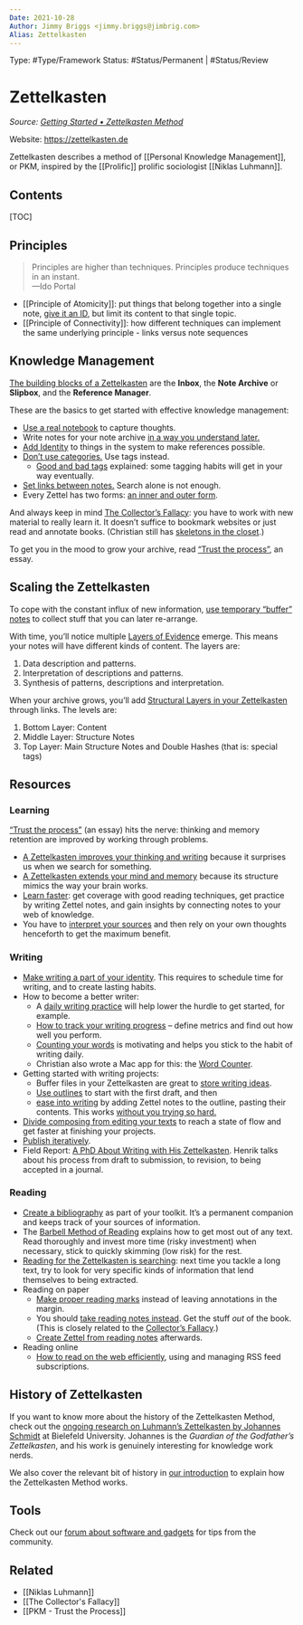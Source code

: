 ```yaml
---
Date: 2021-10-28
Author: Jimmy Briggs <jimmy.briggs@jimbrig.com>
Alias: Zettelkasten
---
```


Type: #Type/Framework 
Status: #Status/Permanent | #Status/Review


# Zettelkasten

*Source: [Getting Started • Zettelkasten Method](https://zettelkasten.de/posts/overview/#the-introduction-to-the-zettelkasten-method)*

Website: <https://zettelkasten.de>

Zettelkasten describes a method of [[Personal Knowledge Management]], or PKM, inspired by the [[Prolific]] prolific sociologist [[Niklas Luhmann]].

## Contents

[TOC]

## Principles

> Principles are higher than techniques. Principles produce techniques in an instant.  
—Ido Portal

- [[Principle of Atomicity]]: put things that belong together into a single note, [give it an ID](https://zettelkasten.de/posts/add-identity/), but limit its content to that single topic.
- [[Principle of Connectivity]]: how different techniques can implement the same underlying principle - links versus note sequences

## Knowledge Management

[The building blocks of a Zettelkasten](https://zettelkasten.de/posts/zettelkasten-building-blocks/) are the **Inbox**, the **Note Archive** or **Slipbox**, and the **Reference Manager**.

These are the basics to get started with effective knowledge management:

-   [Use a real notebook](https://zettelkasten.de/posts/use-real-notebook/) to capture thoughts.
-   Write notes for your note archive [in a way you understand later.](https://zettelkasten.de/posts/how-to-write-notes-you-can-understand/)
-   [Add Identity](https://zettelkasten.de/posts/add-identity/) to things in the system to make references possible.
-   [Don’t use categories.](https://zettelkasten.de/posts/no-categories/) Use tags instead.
    -   [Good and bad tags](https://zettelkasten.de/posts/object-tags-vs-topic-tags/) explained: some tagging habits will get in your way eventually.
-   [Set links between notes.](https://zettelkasten.de/posts/search-alone-is-not-enough) Search alone is not enough.
-   Every Zettel has two forms: [an inner and outer form](https://zettelkasten.de/posts/zettel-nature-two-forms/).

And always keep in mind [The Collector’s Fallacy](https://zettelkasten.de/posts/collectors-fallacy/): you have to work with new material to really learn it. It doesn’t suffice to bookmark websites or just read and annotate books. (Christian still has [skeletons in the closet](https://zettelkasten.de/posts/collectors-fallacy-confession/).)

To get you in the mood to grow your archive, read [“Trust the process”](https://zettelkasten.de/posts/trust-the-process-nickmilo22/), an essay.

## Scaling the Zettelkasten

To cope with the constant influx of new information, [use temporary “buffer” notes](https://zettelkasten.de/posts/buffer-notes/) to collect stuff that you can later re-arrange.

With time, you’ll notice multiple [Layers of Evidence](https://zettelkasten.de/posts/layers-of-evidence/) emerge. This means your notes will have different kinds of content. The layers are:

1.  Data description and patterns.
2.  Interpretation of descriptions and patterns.
3.  Synthesis of patterns, descriptions and interpretation.

When your archive grows, you’ll add [Structural Layers in your Zettelkasten](https://zettelkasten.de/posts/three-layers-structure-zettelkasten/) through links. The levels are:

1.  Bottom Layer: Content
2.  Middle Layer: Structure Notes
3.  Top Layer: Main Structure Notes and Double Hashes (that is: special tags)

## Resources

### Learning

[“Trust the process”](https://zettelkasten.de/posts/trust-the-process-nickmilo22/) (an essay) hits the nerve: thinking and memory retention are improved by working through problems.

-   [A Zettelkasten improves your thinking and writing](https://zettelkasten.de/posts/zettelkasten-improves-thinking-writing/) because it surprises us when we search for something.
-   [A Zettelkasten extends your mind and memory](https://zettelkasten.de/posts/extend-your-mind-and-memory-with-a-zettelkasten/) because its structure mimics the way your brain works.
-   [Learn faster](https://zettelkasten.de/posts/learn-faster-by-writing-zettel-notes/): get coverage with good reading techniques, get practice by writing Zettel notes, and gain insights by connecting notes to your web of knowledge.
-   You have to [interpret your sources](https://zettelkasten.de/posts/dont-rely-on-source-have-faith-in-yourself/) and then rely on your own thoughts henceforth to get the maximum benefit.

### Writing

-   [Make writing a part of your identity](https://zettelkasten.de/posts/identity-schedule-serious-writing/). This requires to schedule time for writing, and to create lasting habits.
-   How to become a better writer:
    -   A [daily writing practice](https://christiantietze.de/posts/2013/12/useful-daily-writing-practice/) will help lower the hurdle to get started, for example.
    -   [How to track your writing progress](https://zettelkasten.de/posts/how-to-track-writing-progress/) – define metrics and find out how well you perform.
    -   [Counting your words](https://zettelkasten.de/posts/count-your-words/) is motivating and helps you stick to the habit of writing daily.
    -   Christian also wrote a Mac app for this: the [Word Counter](http://wordcounterapp.com/).
-   Getting started with writing projects:
    -   Buffer files in your Zettelkasten are great to [store writing ideas](https://zettelkasten.de/posts/manage-writing-ideas/).
    -   [Use outlines](https://zettelkasten.de/posts/how-i-use-outlines-to-write-any-text/) to start with the first draft, and then
    -   [ease into writing](https://zettelkasten.de/posts/ease-into-writing/) by adding Zettel notes to the outline, pasting their contents. This works [without you trying so hard.](https://zettelkasten.de/posts/write-book-without-even-trying-so-hard/)
-   [Divide composing from editing your texts](https://zettelkasten.de/posts/writing-composing-revising/) to reach a state of flow and get faster at finishing your projects.
-   [Publish iteratively](https://zettelkasten.de/posts/publish-iteratively/).
-   Field Report: [A PhD About Writing with His Zettelkasten](https://zettelkasten.de/posts/henrik-zettelkasten-paper-submission/). Henrik talks about his process from draft to submission, to revision, to being accepted in a journal.

### Reading

-   [Create a bibliography](https://zettelkasten.de/posts/bibliography-zettelkasten/) as part of your toolkit. It’s a permanent companion and keeps track of your sources of information.
-   The [Barbell Method of Reading](https://zettelkasten.de/posts/barbell-method-reading/) explains how to get most out of any text. Read thoroughly and invest more time (risky investment) when necessary, stick to quickly skimming (low risk) for the rest.
-   [Reading for the Zettelkasten is searching](https://zettelkasten.de/posts/reading-is-searching/): next time you tackle a long text, try to look for very specific kinds of information that lend themselves to being extracted.
-   Reading on paper
    -   [Make proper reading marks](https://zettelkasten.de/posts/making-proper-marks-in-books/) instead of leaving annotations in the margin.
    -   You should [take reading notes instead](https://zettelkasten.de/posts/reading-putting-it-all-together/). Get the stuff _out_ of the book. (This is closely related to the [Collector’s Fallacy](https://zettelkasten.de/posts/collectors-fallacy/).)
    -   [Create Zettel from reading notes](https://zettelkasten.de/posts/create-zettel-from-reading-notes/) afterwards.
-   Reading online
    -   [How to read on the web efficiently](https://zettelkasten.de/posts/reading-web-rss-note-taking/), using and managing RSS feed subscriptions.

## History of Zettelkasten

If you want to know more about the history of the Zettelkasten Method, check out the [ongoing research on Luhmann’s Zettelkasten by Johannes Schmidt](https://niklas-luhmann-archiv.de/projekt/publikationen) at Bielefeld University. Johannes is the _Guardian of the Godfather’s Zettelkasten_, and his work is genuinely interesting for knowledge work nerds.

We also cover the relevant bit of history in [our introduction](https://zettelkasten.de/introduction) to explain how the Zettelkasten Method works.

## Tools

Check out our [forum about software and gadgets](https://forum.zettelkasten.de/categories/tools) for tips from the community.


## Related

- [[Niklas Luhmann]]
- [[The Collector's Fallacy]]
- [[PKM - Trust the Process]]
	